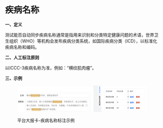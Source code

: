 # 疾病名称

**一、定义**

&#x20;   测试能否自动同步疾病名称通常是指用来识别和分类特定健康问题的术语，世界卫生组织（WHO）等机构会发布疾病分类系统，如国际疾病分类（ICD），以标准化疾病名称和编码。

**二、人工标注原则**

&#x20;   以ICCC-3疾病名称为准，例如：“横纹肌肉瘤”。

**三、示例**

<figure><img src="../../.gitbook/assets/image.png" alt=""><figcaption><p>平台大报卡-疾病名称标注示例</p></figcaption></figure>
